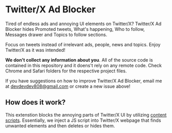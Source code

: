# Twitter/X Ad Blocker

Tired of endless ads and annoying UI elements on Twitter/X? Twitter/X Ad Blocker hides Promoted tweets, What's happening, Who to follow, Messages drawer and Topics to follow sections.

Focus on tweets instead of irrelevant ads, people, news and topics. Enjoy Twitter/X as it was intended!

**We don't collect any information about you**. All of the source code is contained in this repository and it doens't rely on any remote code. Check Chrome and Safari folders for the respective project files.

If you have suggestions on how to improve Twitter/X Ad Blocker, email me at [devdevdev808@gmail.com](mailto:devdevdev808@gmail.com) or create a new issue above!

## How does it work?

This extenstion blocks the annoying parts of Twitter/X UI by utilizing [content scripts](https://developer.mozilla.org/en-US/docs/Mozilla/Add-ons/WebExtensions/Content_scripts). Essentially, we inject a JS script into Twitter/X webpage that finds unwanted elements and then deletes or hides them.
